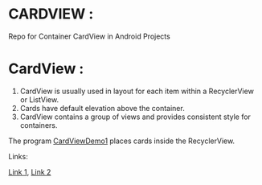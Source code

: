 # CARDVIEW :
Repo for Container CardView in Android Projects

# CardView :

1) CardView is usually used in layout for each item within a RecyclerView or ListView.
2) Cards have default elevation above the container. 
3) CardView contains a group of views and provides consistent style for containers. 

The program [CardViewDemo1](CardViewDemo1) places cards inside the RecyclerView.    

Links:

[Link 1](https://developer.android.com/guide/topics/ui/layout/cardview),
[Link 2](https://developer.android.com/reference/android/support/v7/widget/CardView)


